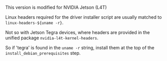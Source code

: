 This version is modified for NVIDIA Jetson (L4T)

Linux headers required for the driver installer script are usually matched to `linux-headers-${uname -r}`. 

Not so with Jetson Tegra devices, where headers are provided in the unified package `nvidia-l4t-kernel-headers`. 

So if 'tegra' is found in the `uname -r` string, install them at the top of the `install_debian_prerequisites` step. 
